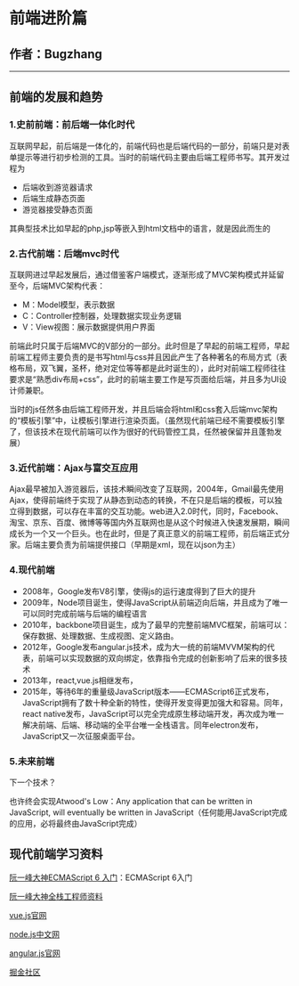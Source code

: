 # 前端进阶篇
## 作者：Bugzhang

***
## 前端的发展和趋势

### 1.史前前端：前后端一体化时代
互联网早起，前后端是一体化的，前端代码也是后端代码的一部分，前端只是对表单提示等进行初步检测的工具。当时的前端代码主要由后端工程师书写。其开发过程为
- 后端收到游览器请求
- 后端生成静态页面
- 游览器接受静态页面

其典型技术比如早起的php,jsp等嵌入到html文档中的语言，就是因此而生的

### 2.古代前端：后端mvc时代
互联网进过早起发展后，通过借鉴客户端模式，逐渐形成了MVC架构模式并延留至今，后端MVC架构代表：
- M：Model模型，表示数据
- C：Controller控制器，处理数据实现业务逻辑
- V：View视图：展示数据提供用户界面

前端此时只属于后端MVC的V部分的一部分。此时但是了早起的前端工程师，早起前端工程师主要负责的是书写html与css并且因此产生了各种著名的布局方式（表格布局，双飞翼，圣杯，绝对定位等等都是此时诞生的），此时对前端工程师往往要求是“熟悉div布局+css”，此时的前端主要工作是写页面给后端，并且多为UI设计师兼职。

当时的js任然多由后端工程师开发，并且后端会将html和css套入后端mvc架构的“模板引擎”中，让模板引擎进行渲染页面。（虽然现代前端已经不需要模板引擎了，但该技术在现代前端可以作为很好的代码管控工具，任然被保留并且蓬勃发展）

### 3.近代前端：Ajax与富交互应用
Ajax最早被加入游览器后，该技术瞬间改变了互联网，2004年，Gmail最先使用Ajax，使得前端终于实现了从静态到动态的转换，不在只是后端的模板，可以独立得到数据，可以存在丰富的交互功能。web进入2.0时代，同时，Facebook、淘宝、京东、百度、微博等等国内外互联网也是从这个时候进入快速发展期，瞬间成长为一个又一个巨头。也在此时，但是了真正意义的前端工程师，前后端正式分家。后端主要负责为前端提供接口（早期是xml，现在以json为主）

### 4.现代前端
- 2008年，Google发布V8引擎，使得js的运行速度得到了巨大的提升
- 2009年，Node项目诞生，使得JavaScript从前端迈向后端，并且成为了唯一可以同时完成前端与后端的编程语言
- 2010年，backbone项目诞生，成为了最早的完整前端MVC框架，前端可以：保存数据、处理数据、生成视图、定义路由。
- 2012年，Google发布angular.js技术，成为大一统的前端MVVM架构的代表，前端可以实现数据的双向绑定，依靠指令完成的创新影响了后来的很多技术
- 2013年，react,vue.js相继发布，
- 2015年，等待6年的重量级JavaScript版本——ECMAScript6正式发布，JavaScript拥有了数十种全新的特性，使得开发变得更加强大和容易。同年，react native发布，JavaScript可以完全完成原生移动端开发，再次成为唯一解决前端、后端、移动端的全平台唯一全栈语言。同年electron发布，JavaScript又一次征服桌面平台。

### 5.未来前端
下一个技术？

也许终会实现Atwood's Low：Any application that can be written in JavaScript, will eventually be written in JavaScript（任何能用JavaScript完成的应用，必将最终由JavaScript完成）

## 现代前端学习资料
[阮一峰大神ECMAScript 6 入门](http://es6.ruanyifeng.com/)：ECMAScript 6入门

[阮一峰大神全栈工程师资料](https://github.com/ruanyf/jstraining)

[vue.js官网](cn.vuejs.org)

[node.js中文网](http://nodejs.cn/)

[angular.js官网](https://angular.io/)

[掘金社区](https://juejin.im)